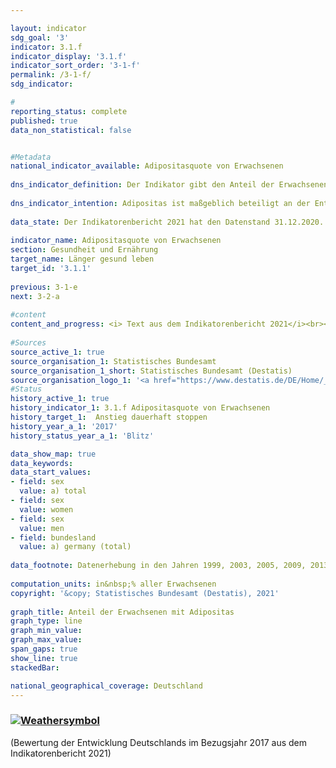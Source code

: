 ```yaml
---

layout: indicator    
sdg_goal: '3'    
indicator: 3.1.f    
indicator_display: '3.1.f'    
indicator_sort_order: '3-1-f'    
permalink: /3-1-f/    
sdg_indicator:     

#    
reporting_status: complete    
published: true    
data_non_statistical: false    


#Metadata    
national_indicator_available: Adipositasquote von Erwachsenen    
    
dns_indicator_definition: Der Indikator gibt den Anteil der Erwachsenen (ab 18 Jahren) mit Adipositas an der erwachsenen Gesamtbevölkerung an.    
    
dns_indicator_intention: Adipositas ist maßgeblich beteiligt an der Entstehung von Zivilisationskrankheiten wie Herz-Kreislauf-Erkrankungen, Diabetes oder Gelenkschäden. Neben den gesundheitlichen Folgen wirkt sich Adipositas auch in volkswirtschaftlicher und sozialer Hinsicht belastend aus. Folglich soll der Anteil der Bevölkerung mit Adipositas in Deutschland nicht weiter ansteigen.    
    
data_state: Der Indikatorenbericht 2021 hat den Datenstand 31.12.2020. Die Daten auf der DNS-Online Plattform werden regelmäßig aktualisiert, sodass online aktuellere Daten verfügbar sein können als im Indikatorenbericht 2021 veröffentlicht.    
    
indicator_name: Adipositasquote von Erwachsenen    
section: Gesundheit und Ernährung    
target_name: Länger gesund leben    
target_id: '3.1.1'    
    
previous: 3-1-e    
next: 3-2-a    
    
#content    
content_and_progress: <i> Text aus dem Indikatorenbericht 2021</i><br><br>Der Body Mass Index (BMI) ist ein Richtwert zur Erfassung von Übergewicht und insbesondere Adipositas und berechnet sich aus dem Verhältnis von Körpergewicht zum Quadrat der Körpergröße (in der Maßeinheit&nbsp;kg/m2). Bei dieser Berechnung bleiben Körperbau, alters- und geschlechtsspezifische Unterschiede sowie die individuelle Zusammensetzung der Körpermasse unberücksichtigt. Menschen mit einem BMI ab 25 gelten nach der Klassifikation der Weltgesundheitsorganisation (WHO) als übergewichtig und ab einem BMI von 30 als adipös.<br><br>Datengrundlage des Indikators ist der Mikrozensus des Statistischen Bundesamtes. Die Stichprobenbefragung erfolgt bei 1&nbsp;% der Gesamtbevölkerung. Die Beantwortung der Fragen zur Gesundheit, welche in der Regel alle vier Jahre gestellt werden, ist freiwillig. Somit basiert der Indikator auf dem Anteil der Bevölkerung, der im Mikrozensus die Fragen zu Körpergewicht und Körpergröße beantwortet hat und einen BMI von 30 und mehr aufweist.<br><br>Die entsprechenden Daten wurden auf die europäische Bevölkerung von 1990 standardisiert, um Daten für unterschiedliche Jahre und Regionen miteinander vergleichen zu können, ohne dass es zu Verzerrungen aufgrund unterschiedlicher Altersstrukturen kommt. Da die Fragen zur Gesundheit im Mikrozensus nicht jährlich erhoben werden, wurden die Daten der Zwischenjahre in der Grafik interpoliert. Bei Selbstauskunft, wie im Fall des Mikrozensus, wird das Körpergewicht im Vergleich zu gemessenen Werten häufig unterschätzt, die Körpergröße dagegen eher überschätzt. Der berechnete BMI aus Selbstauskunft liegt somit niedriger als aus Messwerten.<br><br>Im Jahr 2017 waren 14,8&nbsp;% der Bevölkerung ab 18 Jahren adipös. Dabei war der Anteil der Männer mit Adipositas (16,4&nbsp;%) höher als der Anteil der adipösen Frauen (13,0&nbsp;%). 1999 lag der Anteil noch bei 10,7&nbsp;% der Bevölkerung. Auch damals waren Frauen (10,2&nbsp;%) etwas weniger von Adipositas betroffen als Männer (11,1&nbsp;%). Die Adipositasquote bei Erwachsenen ist folglich gestiegen und entwickelt sich damit konträr zum Ziel der Deutschen Nachhaltigkeitsstrategie. Weitere 34,0&nbsp;% der Bevölkerung ab 18 Jahren wiesen im Jahr 2017 einen BMI von 25 bis unter 30 auf. Insgesamt galten damit 48,8&nbsp;% als übergewichtig (BMI ab 25). Dabei war der Anteil bei den Frauen mit 39,0&nbsp;% deutlich kleiner als bei den Männern mit 58,0&nbsp;%.<br><br>Der Anteil der Menschen mit Adipositas steigt mit zunehmendem Lebensalter und geht erst im höheren Alter zurück. Im Jahr 2017 hatten 3,4&nbsp;% der 18- bis unter 20-jährigen Frauen Adipositas. Bei den 30- bis unter 35-Jährigen waren es bereits 10,1&nbsp;%. Den höchsten Anteil bei den Frauen erreichte die Altersgruppe der 65- bis unter 70-Jährigen mit 21,7&nbsp;%. Die Adipositasquote der Männer lag bei den unter 75-Jährigen jeweils höher als bei den gleichaltrigen Frauen und erreichte in den Altersgruppen der 60- bis unter 65-Jährigen mit 24,5&nbsp;% und der 65- bis unter 70-Jährigen mit 25,3&nbsp;% die höchsten Anteile.    
    
#Sources    
source_active_1: true                    
source_organisation_1: Statistisches Bundesamt                    
source_organisation_1_short: Statistisches Bundesamt (Destatis)                    
source_organisation_logo_1: '<a href="https://www.destatis.de/DE/Home/_inhalt.html"><img src="https://g205sdgs.github.io/sdg-indicators/public/logos/destatis.png" alt=" Statistisches Bundesamt (Destatis)" title="Klicken Sie hier um zu der Homepage der Organisation zu gelangen" style="border: transparent"/></a>'                        
#Status    
history_active_1: true
history_indicator_1: 3.1.f Adipositasquote von Erwachsenen
history_target_1:  Anstieg dauerhaft stoppen
history_year_a_1: '2017'                            
history_status_year_a_1: 'Blitz'    

data_show_map: true    
data_keywords:    
data_start_values:     
- field: sex
  value: a) total
- field: sex
  value: women
- field: sex
  value: men
- field: bundesland
  value: a) germany (total)
    
data_footnote: Datenerhebung in den Jahren 1999, 2003, 2005, 2009, 2013 und 2017.  Altersstandardisierte Ergebnisse auf Basis der neuen Europastandardbevölkerung.    
    
computation_units: in&nbsp;% aller Erwachsenen    
copyright: '&copy; Statistisches Bundesamt (Destatis), 2021'
    
graph_title: Anteil der Erwachsenen mit Adipositas    
graph_type: line    
graph_min_value:     
graph_max_value:     
span_gaps: true    
show_line: true    
stackedBar:     

national_geographical_coverage: Deutschland    
---    
```

<div>
  <div class="my-header">
    <h3>
      <a href="https://sustainabledevelopment-deutschland.github.io/status/"><img src="https://g205sdgs.github.io/sdg-indicators/public/Wettersymbole/Blitz.png" title="Der Indikator entwickelt sich nicht in die gewünschte Richtung und somit vergrößert sich der Abstand zum Ziel" alt="Weathersymbol" />
      </a>
    </h3>
  </div>
  <div class="my-header-note">
    <span> (Bewertung der Entwicklung Deutschlands im Bezugsjahr 2017 aus dem Indikatorenbericht 2021)</span>
  </div>
</div>